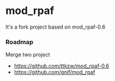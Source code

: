 mod_rpaf
========

It's a fork project based on mod_rpaf-0.6

### Roadmap

Merge two project
+ https://github.com/ttkzw/mod_rpaf-0.6
+ https://github.com/gnif/mod_rpaf
